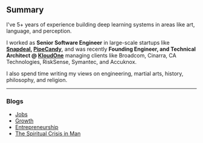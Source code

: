 ## Summary

I've 5+ years of experience building deep learning systems in areas like art, language, and perception.

I worked as **Senior Software Engineer** in large-scale startups like **[Snapdeal](https://www.snapdeal.com/), [PipeCandy](https://pipecandy.com/)**, and was recently **Founding Engineer, and Technical Architect @ [KloudOne](https://www.kloudone.com/)** managing clients like Broadcom, Cinarra, CA Technologies, RiskSense, Symantec, and Accuknox.

I also spend time writing my views on engineering, martial arts, history, philosophy, and religion. 

--- 


### Blogs
* [Jobs](https://www.linkedin.com/pulse/future-jobs-fauzan-baig/?trackingId=9fagDVmCTpGLsJ%2BtnHWZgw%3D%3D)
* [Growth](https://www.linkedin.com/pulse/growth-fauzan-baig/)
* [Entrepreneurship](https://www.linkedin.com/pulse/entrepreneurship-fauzan-baig/)
* [The Spiritual Crisis in Man](https://www.linkedin.com/pulse/spiritual-crisis-man-fauzan-baig/?trackingId=UhAlcDFIRZiRSFBAAY8UAQ%3D%3D)
